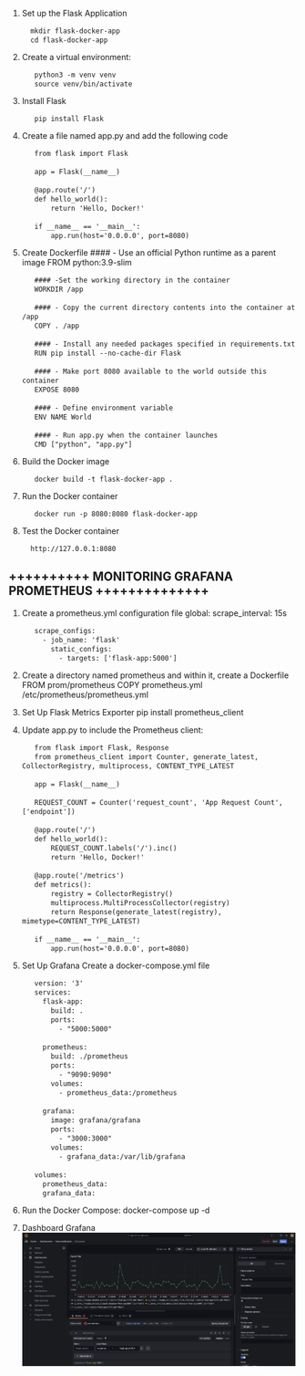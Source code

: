 1.  Set up the Flask Application

          mkdir flask-docker-app
          cd flask-docker-app

2. Create a virtual environment:

          python3 -m venv venv
          source venv/bin/activate

3. Install Flask

          pip install Flask

4. Create a file named app.py and add the following code

          from flask import Flask
          
          app = Flask(__name__)
          
          @app.route('/')
          def hello_world():
              return 'Hello, Docker!'
          
          if __name__ == '__main__':
              app.run(host='0.0.0.0', port=8080)

5. Create Dockerfile
          #### - Use an official Python runtime as a parent image
          FROM python:3.9-slim
          
          #### -Set the working directory in the container
          WORKDIR /app
          
          #### - Copy the current directory contents into the container at /app
          COPY . /app
          
          #### - Install any needed packages specified in requirements.txt
          RUN pip install --no-cache-dir Flask
          
          #### - Make port 8080 available to the world outside this container
          EXPOSE 8080
          
          #### - Define environment variable
          ENV NAME World
          
          #### - Run app.py when the container launches
          CMD ["python", "app.py"]


6. Build the Docker image

          docker build -t flask-docker-app .

7. Run the Docker container

          docker run -p 8080:8080 flask-docker-app

8. Test the Docker container

         http://127.0.0.1:8080





## ++++++++++ MONITORING GRAFANA PROMETHEUS ++++++++++++++

1. Create a prometheus.yml configuration file
          global:
            scrape_interval: 15s
          
          scrape_configs:
            - job_name: 'flask'
              static_configs:
                - targets: ['flask-app:5000']
          


2. Create a directory named prometheus and within it, create a Dockerfile 
          FROM prom/prometheus
          COPY prometheus.yml /etc/prometheus/prometheus.yml


3. Set Up Flask Metrics Exporter
          pip install prometheus_client


4. Update app.py to include the Prometheus client:

          from flask import Flask, Response
          from prometheus_client import Counter, generate_latest, CollectorRegistry, multiprocess, CONTENT_TYPE_LATEST
          
          app = Flask(__name__)
          
          REQUEST_COUNT = Counter('request_count', 'App Request Count', ['endpoint'])
          
          @app.route('/')
          def hello_world():
              REQUEST_COUNT.labels('/').inc()
              return 'Hello, Docker!'
          
          @app.route('/metrics')
          def metrics():
              registry = CollectorRegistry()
              multiprocess.MultiProcessCollector(registry)
              return Response(generate_latest(registry), mimetype=CONTENT_TYPE_LATEST)
          
          if __name__ == '__main__':
              app.run(host='0.0.0.0', port=8080)
          
          
5. Set Up Grafana
          Create a docker-compose.yml file
          
          version: '3'
          services:
            flask-app:
              build: .
              ports:
                - "5000:5000"
          
            prometheus:
              build: ./prometheus
              ports:
                - "9090:9090"
              volumes:
                - prometheus_data:/prometheus
          
            grafana:
              image: grafana/grafana
              ports:
                - "3000:3000"
              volumes:
                - grafana_data:/var/lib/grafana
          
          volumes:
            prometheus_data:
            grafana_data:


6. Run the Docker Compose:
          docker-compose up -d


7. Dashboard Grafana
         ![alt text](https://github.com/rizarizkan/redikru-devops/blob/main/Question3/flask-web-app/tampilan-di-Grafana.png)

